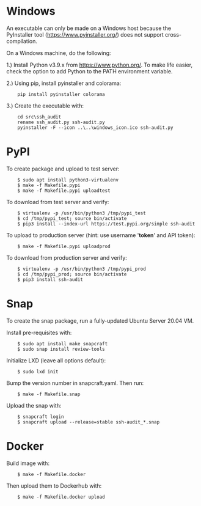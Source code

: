# Windows

An executable can only be made on a Windows host because the PyInstaller tool (https://www.pyinstaller.org/) does not support cross-compilation.

On a Windows machine, do the following:

1.) Install Python v3.9.x from https://www.python.org/.  To make life easier, check the option to add Python to the PATH environment variable.

2.) Using pip, install pyinstaller and colorama:

```
    pip install pyinstaller colorama
```

3.) Create the executable with:

```
    cd src\ssh_audit
    rename ssh_audit.py ssh-audit.py
    pyinstaller -F --icon ..\..\windows_icon.ico ssh-audit.py
```

# PyPI

To create package and upload to test server:

```
    $ sudo apt install python3-virtualenv
    $ make -f Makefile.pypi
    $ make -f Makefile.pypi uploadtest
```

To download from test server and verify:

```
    $ virtualenv -p /usr/bin/python3 /tmp/pypi_test
    $ cd /tmp/pypi_test; source bin/activate
    $ pip3 install --index-url https://test.pypi.org/simple ssh-audit
```

To upload to production server (hint: use username '__token__' and API token):

```
    $ make -f Makefile.pypi uploadprod
```

To download from production server and verify:

```
    $ virtualenv -p /usr/bin/python3 /tmp/pypi_prod
    $ cd /tmp/pypi_prod; source bin/activate
    $ pip3 install ssh-audit
```

# Snap

To create the snap package, run a fully-updated Ubuntu Server 20.04 VM.

Install pre-requisites with:

```
    $ sudo apt install make snapcraft
    $ sudo snap install review-tools
```

Initialize LXD (leave all options default):

```
    $ sudo lxd init
```

Bump the version number in snapcraft.yaml.  Then run:

```
    $ make -f Makefile.snap
```

Upload the snap with:

```
    $ snapcraft login
    $ snapcraft upload --release=stable ssh-audit_*.snap
```


# Docker

Build image with:

```
    $ make -f Makefile.docker
```

Then upload them to Dockerhub with:

```
    $ make -f Makefile.docker upload
```